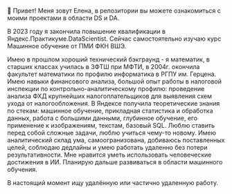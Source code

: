 👋 Привет! Меня зовут Елена, в репозитории вы можете ознакомиться с моими проектами в области DS и DA.

В 2023 году я закончила повышение квалификации в Яндекс.Практикуме.DataScientist. Сейчас самостоятельно изучаю курс Машинное обучение от ПМИ ФКН ВШЭ.

Имею в прошлом хороший технический бэкграунд - я математик, в старших классах училась в ЗФТШ при МФТИ, в 2004г. окончила факультет математики по профилю информатика в РГПУ им. Герцена. Имею навыки финансового анализа, большой опыт работы в налоговой инспекции по контрольно-аналитическому профилю: проведение анализа ФХД крупнейших налогоплательщиков для выявления схем ухода от налогообложения. В Яндексе получила теоретические знания по стекам: машинное обучение, прикладная статистика и обработка данных, работа с большими данными, глубинное обучение, его применение к изображениям, текстам, базовый SQL.
Люблю ставить перед собой сложные задачи, люблю учиться чему-то новому. Имею аналитический склад ума, самоогранизована, добиваюсь поставленных целей, соблюдаю дедлайны и умею работать удаленно без потери результативности.  Мне нравится уметь использовать человеческие достижения в ИИ. Планирую дальше развиваться в области машинного обучения.

В настоящий момент ищу удалённую или частично удаленную работу.
